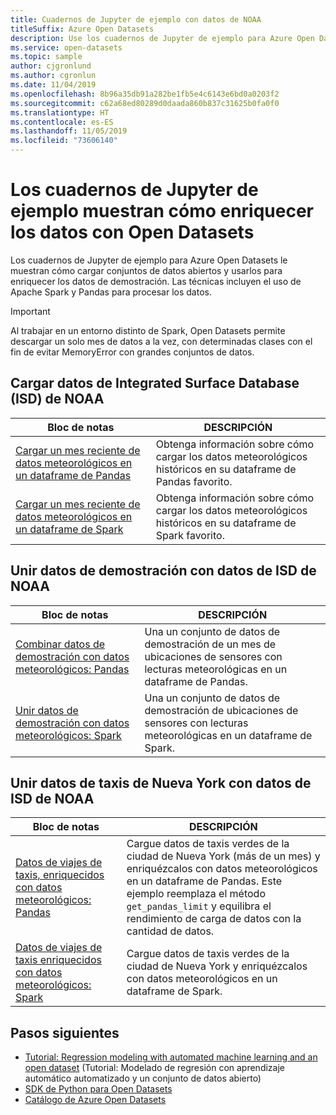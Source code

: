 ```yaml
---
title: Cuadernos de Jupyter de ejemplo con datos de NOAA
titleSuffix: Azure Open Datasets
description: Use los cuadernos de Jupyter de ejemplo para Azure Open Datasets para obtener información sobre cómo cargar los conjuntos de datos abiertos y usarlos para enriquecer los datos de demostración. Las técnicas incluyen el uso de Spark y Pandas para procesar los datos.
ms.service: open-datasets
ms.topic: sample
author: cjgronlund
ms.author: cgronlun
ms.date: 11/04/2019
ms.openlocfilehash: 8b96a35db91a282be1fb5e4c6143e6bd0a0203f2
ms.sourcegitcommit: c62a68ed80289d0daada860b837c31625b0fa0f0
ms.translationtype: HT
ms.contentlocale: es-ES
ms.lasthandoff: 11/05/2019
ms.locfileid: "73606140"
---
```

# <a name="example-jupyter-notebooks-show-how-to-enrich-data-with-open-datasets"></a>Los cuadernos de Jupyter de ejemplo muestran cómo enriquecer los datos con Open Datasets 
Los cuadernos de Jupyter de ejemplo para Azure Open Datasets le muestran cómo cargar conjuntos de datos abiertos y usarlos para enriquecer los datos de demostración. Las técnicas incluyen el uso de Apache Spark y Pandas para procesar los datos.

>[!IMPORTANT]
>Al trabajar en un entorno distinto de Spark, Open Datasets permite descargar un solo mes de datos a la vez, con determinadas clases con el fin de evitar MemoryError con grandes conjuntos de datos.

## <a name="load-noaa-integrated-surface-database-isd-data"></a>Cargar datos de Integrated Surface Database (ISD) de NOAA 
|Bloc de notas        | DESCRIPCIÓN                                    |
|----------------|------------------------------------------------|
|[Cargar un mes reciente de datos meteorológicos en un dataframe de Pandas](https://github.com/Azure/OpenDatasetsNotebooks/blob/master/tutorials/data-access/02-weather-to-pandas-dataframe.ipynb) | Obtenga información sobre cómo cargar los datos meteorológicos históricos en su dataframe de Pandas favorito. |
|[Cargar un mes reciente de datos meteorológicos en un dataframe de Spark](https://github.com/Azure/OpenDatasetsNotebooks/blob/master/tutorials/data-access/01-weather-to-spark-dataframe.ipynb) | Obtenga información sobre cómo cargar los datos meteorológicos históricos en su dataframe de Spark favorito.  |

## <a name="join-demo-data-with-noaa-isd-data"></a>Unir datos de demostración con datos de ISD de NOAA 
|Bloc de notas        | DESCRIPCIÓN                                    |
|----------------|------------------------------------------------|
|[Combinar datos de demostración con datos meteorológicos: Pandas](https://github.com/Azure/OpenDatasetsNotebooks/blob/master/tutorials/data-join/02-weather-join-in-pandas.ipynb) | Una un conjunto de datos de demostración de un mes de ubicaciones de sensores con lecturas meteorológicas en un dataframe de Pandas.  |
|[Unir datos de demostración con datos meteorológicos: Spark](https://github.com/Azure/OpenDatasetsNotebooks/blob/master/tutorials/data-join/01-weather-join-in-spark.ipynb) | Una un conjunto de datos de demostración de ubicaciones de sensores con lecturas meteorológicas en un dataframe de Spark. |

## <a name="join-nyc-taxi-data-with-noaa-isd-data"></a>Unir datos de taxis de Nueva York con datos de ISD de NOAA 
|Bloc de notas        | DESCRIPCIÓN                                    |
|----------------|------------------------------------------------|
|[Datos de viajes de taxis, enriquecidos con datos meteorológicos: Pandas](https://github.com/Azure/OpenDatasetsNotebooks/blob/master/tutorials/data-join/04-nyc-taxi-join-weather-in-pandas.ipynb) | Cargue datos de taxis verdes de la ciudad de Nueva York (más de un mes) y enriquézcalos con datos meteorológicos en un dataframe de Pandas. Este ejemplo reemplaza el método `get_pandas_limit` y equilibra el rendimiento de carga de datos con la cantidad de datos.|
|[Datos de viajes de taxis enriquecidos con datos meteorológicos: Spark](https://github.com/Azure/OpenDatasetsNotebooks/blob/master/tutorials/data-join/03-nyc-taxi-join-weather-in-spark.ipynb) | Cargue datos de taxis verdes de la ciudad de Nueva York y enriquézcalos con datos meteorológicos en un dataframe de Spark.  |

## <a name="next-steps"></a>Pasos siguientes

* [Tutorial: Regression modeling with automated machine learning and an open dataset](/azure/machine-learning/service/tutorial-auto-train-models?context=azure/open-datasets/context/open-datasets-context) (Tutorial: Modelado de regresión con aprendizaje automático automatizado y un conjunto de datos abierto)
* [SDK de Python para Open Datasets](/python/api/azureml-opendatasets/azureml.opendatasets?view=azure-ml-py)
* [Catálogo de Azure Open Datasets](https://azure.microsoft.com/services/open-datasets/catalog/)
